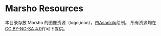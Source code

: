 # Marsho Resources

本目录存放 Marsho 的图像资源（logo,icon），由[Asankilp](https://github.com/Asankilp)绘制。
所有资源均在[CC BY-NC-SA 4.0](http://creativecommons.org/licenses/by-nc-sa/4.0/)许可下提供。
